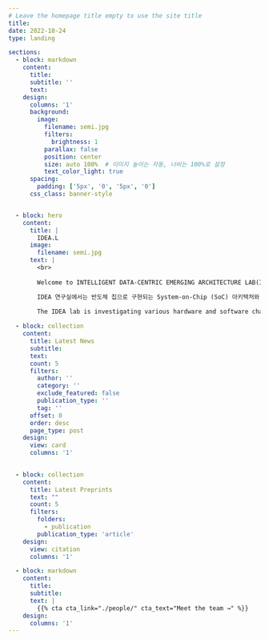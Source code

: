 ```yaml
---
# Leave the homepage title empty to use the site title
title:
date: 2022-10-24
type: landing

sections:
  - block: markdown
    content:
      title:
      subtitle: ''
      text:
    design:
      columns: '1'
      background:
        image: 
          filename: semi.jpg
          filters:
            brightness: 1
          parallax: false
          position: center
          size: auto 100%  # 이미지 높이는 자동, 너비는 100%로 설정
          text_color_light: true
      spacing:
        padding: ['5px', '0', '5px', '0']
      css_class: banner-style


  - block: hero
    content:
      title: |
        IDEA.L
      image:
        filename: semi.jpg
      text: |
        <br>
        
        Welcome to INTELLIGENT DATA-CENTRIC EMERGING ARCHITECTURE LAB(IDEA.L) at SKKU.

        IDEA 연구실에서는 반도체 칩으로 구현되는 System-on-Chip (SoC) 아키텍처와 설계 기술에 관련된 하드웨어와 소프트웨어에서의 다양한 문제들을 연구하고 있습니다. 최근 우리는 빅 데이터와 인공지능 어플리케이션에서 기인하는 메모리 및 스토리지 데이터 병목현상을 해결하기 위한 지능형 데이터 중심 컴퓨팅 아키텍처, optical link를 포함하는 차세대 온칩 인터커넥트 등의 분야에서 시스템 레벨 연구에 초점을 맞추고 있습니다.

        The IDEA lab is investigating various hardware and software challenges related to System-on-Chip (SoC) architecture and design technology implemented as semiconductor chips. We have recently focused on system-level research in intelligent data-driven computing architectures to address memory and storage data bottlenecks caused by big data and artificial intelligence applications, as well as next-generation on-chip interconnects including optical links.
  
  - block: collection
    content:
      title: Latest News
      subtitle:
      text:
      count: 5
      filters:
        author: ''
        category: ''
        exclude_featured: false
        publication_type: ''
        tag: ''
      offset: 0
      order: desc
      page_type: post
    design:
      view: card
      columns: '1'
  

  - block: collection
    content:
      title: Latest Preprints
      text: ""
      count: 5
      filters:
        folders:
          - publication
        publication_type: 'article'
    design:
      view: citation
      columns: '1'

  - block: markdown
    content:
      title:
      subtitle:
      text: |
        {{% cta cta_link="./people/" cta_text="Meet the team →" %}}
    design:
      columns: '1'
---
```

